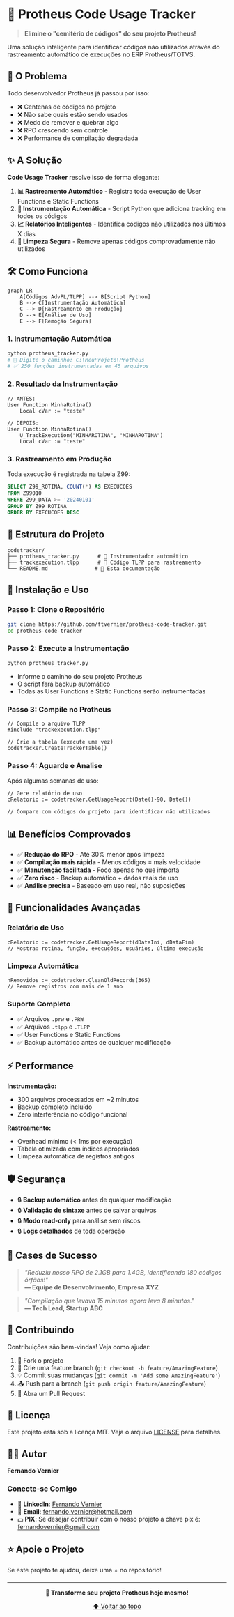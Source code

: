 # 🎯 Protheus Code Usage Tracker

> **Elimine o "cemitério de códigos" do seu projeto Protheus!**

Uma solução inteligente para identificar códigos não utilizados através do rastreamento automático de execuções no ERP Protheus/TOTVS.

## 🚀 O Problema

Todo desenvolvedor Protheus já passou por isso:
- ❌ Centenas de códigos no projeto
- ❌ Não sabe quais estão sendo usados
- ❌ Medo de remover e quebrar algo
- ❌ RPO crescendo sem controle
- ❌ Performance de compilação degradada

## ✨ A Solução

**Code Usage Tracker** resolve isso de forma elegante:

1. **📊 Rastreamento Automático** - Registra toda execução de User Functions e Static Functions
2. **🤖 Instrumentação Automática** - Script Python que adiciona tracking em todos os códigos
3. **📈 Relatórios Inteligentes** - Identifica códigos não utilizados nos últimos X dias
4. **🧹 Limpeza Segura** - Remove apenas códigos comprovadamente não utilizados

## 🛠️ Como Funciona

```mermaid
graph LR
    A[Códigos AdvPL/TLPP] --> B[Script Python]
    B --> C[Instrumentação Automática]
    C --> D[Rastreamento em Produção]
    D --> E[Análise de Uso]
    E --> F[Remoção Segura]
```

### 1. Instrumentação Automática
```python
python protheus_tracker.py
# 📁 Digite o caminho: C:\MeuProjeto\Protheus
# ✅ 250 funções instrumentadas em 45 arquivos
```

### 2. Resultado da Instrumentação
```advpl
// ANTES:
User Function MinhaRotina()
    Local cVar := "teste"

// DEPOIS:  
User Function MinhaRotina()
    U_TrackExecution("MINHAROTINA", "MINHAROTINA")
    Local cVar := "teste"
```

### 3. Rastreamento em Produção
Toda execução é registrada na tabela Z99:
```sql
SELECT Z99_ROTINA, COUNT(*) AS EXECUCOES 
FROM Z99010 
WHERE Z99_DATA >= '20240101'
GROUP BY Z99_ROTINA
ORDER BY EXECUCOES DESC
```

## 📂 Estrutura do Projeto

```
codetracker/
├── protheus_tracker.py      # 🐍 Instrumentador automático
├── trackexecution.tlpp      # 💎 Código TLPP para rastreamento
└── README.md               # 📖 Esta documentação
```

## 🚀 Instalação e Uso

### Passo 1: Clone o Repositório
```bash
git clone https://github.com/ftvernier/protheus-code-tracker.git
cd protheus-code-tracker
```

### Passo 2: Execute a Instrumentação
```bash
python protheus_tracker.py
```
- Informe o caminho do seu projeto Protheus
- O script fará backup automático
- Todas as User Functions e Static Functions serão instrumentadas

### Passo 3: Compile no Protheus
```advpl
// Compile o arquivo TLPP
#include "trackexecution.tlpp"

// Crie a tabela (execute uma vez)
codetracker.CreateTrackerTable()
```

### Passo 4: Aguarde e Analise
Após algumas semanas de uso:
```advpl
// Gere relatório de uso
cRelatorio := codetracker.GetUsageReport(Date()-90, Date())

// Compare com códigos do projeto para identificar não utilizados
```

## 📊 Benefícios Comprovados

- ✅ **Redução do RPO** - Até 30% menor após limpeza
- ✅ **Compilação mais rápida** - Menos códigos = mais velocidade  
- ✅ **Manutenção facilitada** - Foco apenas no que importa
- ✅ **Zero risco** - Backup automático + dados reais de uso
- ✅ **Análise precisa** - Baseado em uso real, não suposições

## 🔧 Funcionalidades Avançadas

### Relatório de Uso
```advpl
cRelatorio := codetracker.GetUsageReport(dDataIni, dDataFim)
// Mostra: rotina, função, execuções, usuários, última execução
```

### Limpeza Automática
```advpl
nRemovidos := codetracker.CleanOldRecords(365)
// Remove registros com mais de 1 ano
```

### Suporte Completo
- ✅ Arquivos `.prw` e `.PRW`
- ✅ Arquivos `.tlpp` e `.TLPP`  
- ✅ User Functions e Static Functions
- ✅ Backup automático antes de qualquer modificação

## ⚡ Performance

**Instrumentação:**
- 300 arquivos processados em ~2 minutos
- Backup completo incluído
- Zero interferência no código funcional

**Rastreamento:**
- Overhead mínimo (< 1ms por execução)
- Tabela otimizada com índices apropriados
- Limpeza automática de registros antigos

## 🛡️ Segurança

- 🔒 **Backup automático** antes de qualquer modificação
- 🔒 **Validação de sintaxe** antes de salvar arquivos
- 🔒 **Modo read-only** para análise sem riscos
- 🔒 **Logs detalhados** de toda operação

## 🎯 Cases de Sucesso

> *"Reduziu nosso RPO de 2.1GB para 1.4GB, identificando 180 códigos órfãos!"*  
> **— Equipe de Desenvolvimento, Empresa XYZ**

> *"Compilação que levava 15 minutos agora leva 8 minutos."*  
> **— Tech Lead, Startup ABC**

## 🤝 Contribuindo

Contribuições são bem-vindas! Veja como ajudar:

1. 🍴 Fork o projeto
2. 🌟 Crie uma feature branch (`git checkout -b feature/AmazingFeature`)
3. 💡 Commit suas mudanças (`git commit -m 'Add some AmazingFeature'`)
4. 📤 Push para a branch (`git push origin feature/AmazingFeature`)
5. 🔀 Abra um Pull Request

## 📄 Licença

Este projeto está sob a licença MIT. Veja o arquivo [LICENSE](LICENSE) para detalhes.

## 👨‍💻 Autor

**Fernando Vernier**

### Conecte-se Comigo
- 💼 **LinkedIn**: [Fernando Vernier](https://www.linkedin.com/in/fernando-v-10758522/)
- 📧 **Email**: fernando.vernier@hotmail.com
- 💵 **PIX**: Se desejar contribuir com o nosso projeto a chave pix é: fernandovernier@gmail.com

## ⭐ Apoie o Projeto

Se este projeto te ajudou, deixe uma ⭐ no repositório!

---

<div align="center">

**🚀 Transforme seu projeto Protheus hoje mesmo!**

[⬆️ Voltar ao topo](#-protheus-code-usage-tracker)

</div>
